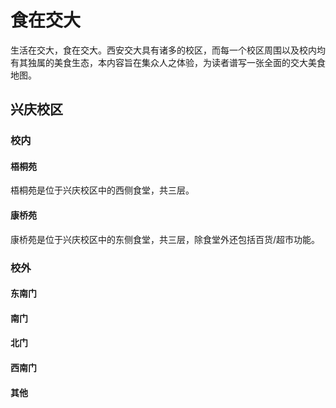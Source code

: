 # 食在交大

生活在交大，食在交大。西安交大具有诸多的校区，而每一个校区周围以及校内均有其独属的美食生态，本内容旨在集众人之体验，为读者谱写一张全面的交大美食地图。

## 兴庆校区

### 校内

#### 梧桐苑

梧桐苑是位于兴庆校区中的西侧食堂，共三层。

#### 康桥苑

康桥苑是位于兴庆校区中的东侧食堂，共三层，除食堂外还包括百货/超市功能。

### 校外

#### 东南门

#### 南门

#### 北门

#### 西南门

#### 其他

